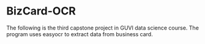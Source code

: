 # BizCard-OCR
The following is the third capstone project in GUVI data science course. The program uses easyocr to extract data from business card.
